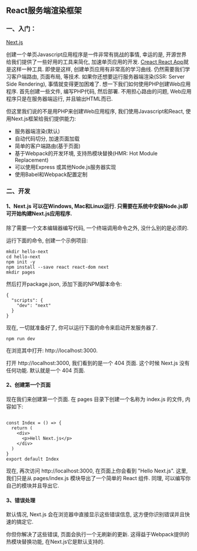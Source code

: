 ## React服务端渲染框架

### 一、入门：

[Next.js](https://github.com/zeit/next.js)

  创建一个单页Javascript应用程序是一件非常有挑战的事情, 幸运的是, 开源世界给我们提供了一些好用的工具来简化, 加速单页应用的开发.
[Creact React App](https://github.com/facebook/create-react-app)就是这样一种工具.
  即使是这样, 创建单页应用有非常高的学习曲线. 仍然需要我们学习客户端路由, 页面布局, 等技术. 如果你还想要运行服务器端渲染(SSR: Server Side Rendering), 事情就变得更加困难了.
想一下我们如何使用PHP创建Web应用程序. 首先创建一些文件, 编写PHP代码, 然后部署. 不用担心路由的问题, Web应用程序只是在服务器端运行, 并且输出HTML而已.

但这里我们说的不是用PHP来创建Web应用程序, 我们使用Javascript和React, 使用Next.js框架给我们提供能力:

* 服务器端渲染(默认)
* 自动代码切分, 加速页面加载
* 简单的客户端路由(基于页面)
* 基于Webpack的开发环境, 支持热模块替换(HMR: Hot Module Replacement)
* 可以使用Express 或其他Node.js服务器实现
* 使用Babel和Webpack配置定制

### 二、开发

#### 1、Next.js 可以在Windows, Mac和Linux运行. 只需要在系统中安装Node.js即可开始构建Next.js应用程序.

除了需要一个文本编辑器编写代码, 一个终端调用命令之外, 没什么别的是必须的.

运行下面的命令, 创建一个示例项目:

```
mkdir hello-next
cd hello-next
npm init -y
npm install --save react react-dom next
mkdir pages

```

然后打开package.json, 添加下面的NPM脚本命令:

```
{
  "scripts": {
    "dev": "next"
  }
}

```

现在, 一切就准备好了, 你可以运行下面的命令来启动开发服务器了.

```
npm run dev

```

在浏览其中打开: http://localhost:3000.

打开 http://localhost:3000, 我们看到的是一个 404 页面. 这个时候 Next.js 没有任何功能. 默认就是一个 404 页面.

#### 2、创建第一个页面

现在我们来创建第一个页面. 在 pages 目录下创建一个名称为 index.js 的文件, 内容如下:

```

const Index = () => {
  return (
    <div>
      <p>Hell Next.js</p>
    </div>
  )
}
export default Index

```

现在, 再次访问 http://localhost:3000, 在页面上你会看到 "Hello Next.js". 这里, 我们只是从 pages/index.js 模块导出了一个简单的 React 组件. 同理, 可以编写你自己的模块并且导出它.

#### 3、错误处理

默认情况, Next.js 会在浏览器中直接显示这些错误信息, 这方便你识别错误并且快速的搞定它.

你但你解决了这些错误, 页面会执行一个无刷新的更新. 这得益于Webpack提供的热模块替换功能, 在Next.js它是默认支持的.
